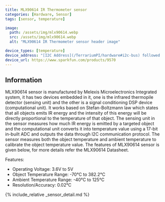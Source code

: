 ```yaml
---
title: MLX90614 IR Thermometer sensor
categories: [Hardware, Sensor]
tags: [sensor, temperature]

image:
  path: /assets/img/mlx90614.webp
  src: /assets/img/mlx90614.webp
  alt: "MLX90614 IR Thermometer sensor header image"

device_types: [temperature]
device_address: "[I2C Address](/TerrariumPI/hardware#i2c-bus) followed by either `,o` for object or `,a` for ambient temperature <br />Ex: `0x3f,1,o`"
device_url: https://www.sparkfun.com/products/9570
---
```


## Information
MLX90614 sensor is manufactured by Melexis Microelectronics Integrated system, it has two devices embedded in it, one is the infrared thermopile detector (sensing unit) and the other is a signal conditioning DSP device (computational unit). It works based on Stefan-Boltzmann law which states that all objects emits IR energy and the intensity of this energy will be directly proportional to the temperature of that object. The sensing unit in the sensor measures how much IR energy is emitted by a targeted object and the computational unit converts it into temperature value using a 17-bit in-built ADC and outputs the data through I2C communication protocol. The sensor measures both the object temperature and ambient temperature to calibrate the object temperature value. The features of MLX90614 sensor is given below, for more details refer the MLX90614 Datasheet.

Features:
- Operating Voltage: 3.6V to 5V
- Object Temperature Range: -70°C to 382.2°C
- Ambient Temperature Range: -40°C to 125°C
- Resolution/Accuracy: 0.02°C


{% include_relative _sensor_detail.md %}